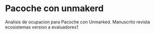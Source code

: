 # Pacoche con unmakerd
Analisis de ocupacion para Pacoche con Unmarked.
Manuscrito revista ecosistemas
 version a evaluadores1
